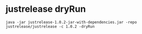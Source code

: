 # justrelease dryRun
```java -jar justrelease-1.0.2-jar-with-dependencies.jar -repo justrelease/justrelease -c 1.0.2 -dryRun```
